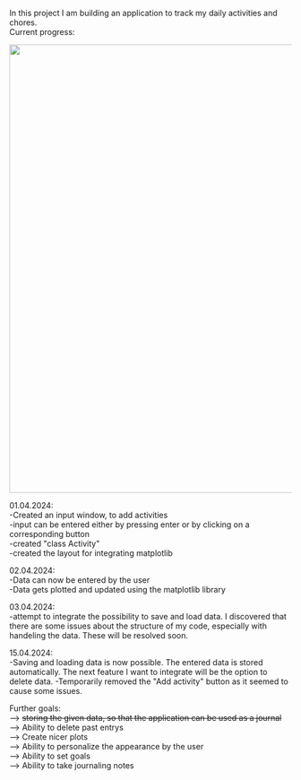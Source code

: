 In this project I am building an application to track my daily activities and chores. <br>
Current progress: <br>

<img src="https://github.com/jbirkenmaier/Bullet-Journal-Application/assets/127735731/7d51cb7f-cfe4-402a-80aa-c40b50686454" width="800" height=auto />

01.04.2024:<br>
-Created an input window, to add activities <br>
-input can be entered either by pressing enter or by clicking on a corresponding button <br>
-created "class Activity" <br>
-created the layout for integrating matplotlib <br>

02.04.2024:<br>
-Data can now be entered by the user <br>
-Data gets plotted and updated using the matplotlib library <br>

03.04.2024: <br>
-attempt to integrate the possibility to save and load data. I discovered that there are some issues about the structure of my code, especially with handeling the data. These will be resolved soon.

15.04.2024: <br>
-Saving and loading data is now possible. The entered data is stored automatically. The next feature I want to integrate will be the option to delete data.
-Temporarily removed the "Add activity" button as it seemed to cause some issues. 

Further goals: <br>
--> ~~storing the given data, so that the application can be used as a journal~~ <br>
--> Ability to delete past entrys <br>
--> Create nicer plots <br>
--> Ability to personalize the appearance by the user <br> 
--> Ability to set goals <br>
--> Ability to take journaling notes <br>


